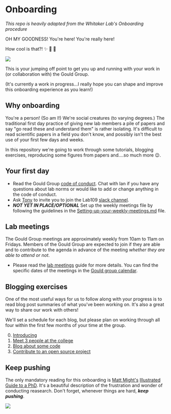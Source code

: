 # Onboarding
*This repo is heavily adapted from the Whitaker Lab's Onboarding procedure*

OH MY GOODNESS! You're here! You're really here!

How cool is that?! :sparkles: :balloon: :cake:

![](https://media.giphy.com/media/wAVA7WdV2jita/giphy.gif)

This is your jumping off point to get you up and running with your work in (or collaboration with) the Gould Group.

(It's currently a work in progress...I really hope you can shape and improve this onboarding experience as you learn!)

## Why onboarding

You're a person! (So am I!) We're social creatures (to varying degrees.) The traditional first day practice of giving new lab members a pile of papers and say "go read these and understand them" is rather isolating. It's difficult to read scientific papers in a field you don't know, and possibly isn't the best use of your first few days and weeks.

In this repository we're going to work through some tutorials, blogging exercises, reproducing some figures from papers and....so much more :wink:.

## Your first day

* Read the Gould Group [code of conduct](https://github.com/Gould-Group/Onboarding/blob/master/CODE_OF_CONDUCT.md). Chat with Ian if you have any questions about lab norms or would like to add or change anything in the code of conduct.
* Ask [Tony](mailto:zy2414@ic.ac.uk) to invite you to join the Lab109 [slack channel](https://wc-lab109.slack.com).
* ***NOT YET IN PLACE/OPTIONAL*** Set up the weekly meetings file by following the guidelines in the [Setting-up-your-weekly-meetings.md](https://github.com/Gould-Group/Onboarding/blob/master/Setting-up-your-weekly-meetings.md) file.

## Lab meetings

The Gould Group meetings are approximately weekly from 10am to 11am on Fridays.
Members of the Gould Group are expected to join if they are able and to contribute to the agenda in advance of the meeting *whether they are able to attend or not*.

* Please read the [lab meetings](Lab-meetings.md) guide for more details.
You can find the specific dates of the meetings in the [Gould group calendar](https://calendar.google.com/calendar/embed?src=tony.tc_m9r9c9cp1kacubeuttiu1vu07c%40group.calendar.google.com).

## Blogging exercises

One of the most useful ways for us to follow along with your progress is to read blog post summaries of what you've been working on. It's also a great way to share our work with others!

We'll set a schedule for each blog, but please plan on working through all four within the first few months of your time at the group.

0. [Introducing](BLOGGING_EXERCISES/00-Introducing.md)
1. [Meet 3 people at the college](BLOGGING_EXERCISES/01-MeetThreePeople.md)
2. [Blog about some code](BLOGGING_EXERCISES/02-BlogAboutSomeCode.md)
3. [Contribute to an open source project](BLOGGING_EXERCISES/03-OpenSourceContribution.md)
<!-- 4. [Goal setting](BLOGGING_EXERCISES/04-GoalSetting.md) -->

## Keep pushing

The only mandatory reading for this onboarding is [Matt Might's](http://matt.might.net/) [Illustrated Guide to a PhD](http://matt.might.net/articles/phd-school-in-pictures/).
It's a beautiful description of the frustration and wonder of conducting reasearch.
Don't forget, whenever things are hard, ***keep pushing***.

![](http://matt.might.net/articles/phd-school-in-pictures/images/PhDKnowledge.012.jpg)
